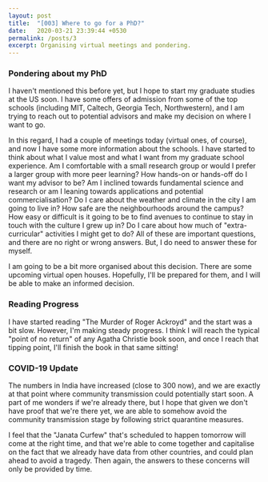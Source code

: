 ```yaml
---
layout: post
title:  "[003] Where to go for a PhD?"
date:   2020-03-21 23:39:44 +0530
permalink: /posts/3
excerpt: Organising virtual meetings and pondering.
---
```


### Pondering about my PhD

I haven't mentioned this before yet, but I hope to start my graduate studies at the US soon. I have some offers of admission from some of the top schools (including MIT, Caltech, Georgia Tech, Northwestern), and I am trying to reach out to potential advisors and make my decision on where I want to go.

In this regard, I had a couple of meetings today (virtual ones, of course), and now I have some more information about the schools. I have started to think about what I value most and what I want from my graduate school experience. Am I comfortable with a small research group or would I prefer a larger group with more peer learning? How hands-on or hands-off do I want my advisor to be? Am I inclined towards fundamental science and research or am I leaning towards applications and potential commercialisation? Do I care about the weather and climate in the city I am going to live in? How safe are the neighbourhoods around the campus? How easy or difficult is it going to be to find avenues to continue to stay in touch with the culture I grew up in? Do I care about how much of "extra-curricular" activities I might get to do? All of these are important questions, and there are no right or wrong answers. But, I do need to answer these for myself.

I am going to be a bit more organised about this decision. There are some upcoming virtual open houses. Hopefully, I'll be prepared for them, and I will be able to make an informed decision.

### Reading Progress

I have started reading "The Murder of Roger Ackroyd" and the start was a bit slow. However, I'm making steady progress. I think I will reach the typical "point of no return" of any Agatha Christie book soon, and once I reach that tipping point, I'll finish the book in that same sitting!

### COVID-19 Update

The numbers in India have increased (close to 300 now), and we are exactly at that point where community transmission could potentially start soon. A part of me wonders if we're already there, but I hope that given we don't have proof that we're there yet, we are able to somehow avoid the community transmission stage by following strict quarantine measures.

I feel that the "Janata Curfew" that's scheduled to happen tomorrow will come at the right time, and that we're able to come together and capitalise on the fact that we already have data from other countries, and could plan ahead to avoid a tragedy. Then again, the answers to these concerns will only be provided by time.
